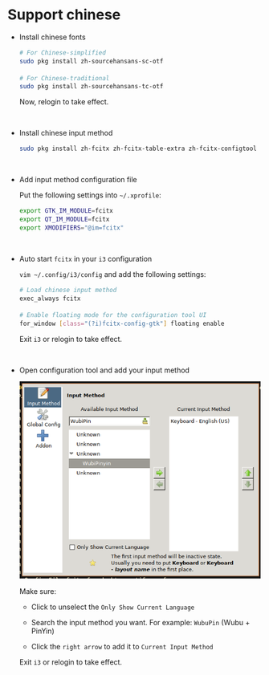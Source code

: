 # Support chinese

- Install chinese fonts

    ```bash
    # For Chinese-simplified
    sudo pkg install zh-sourcehansans-sc-otf 

    # For Chinese-traditional
    sudo pkg install zh-sourcehansans-tc-otf 
    ```

    Now, relogin to take effect.

</br>

- Install chinese input method

    ```bash
    sudo pkg install zh-fcitx zh-fcitx-table-extra zh-fcitx-configtool
    ```

</br>

- Add input method configuration file

    Put the following settings into `~/.xprofile`:

    ```bash
    export GTK_IM_MODULE=fcitx
    export QT_IM_MODULE=fcitx
    export XMODIFIERS="@im=fcitx"
    ```

</br>

- Auto start `fcitx` in your `i3` configuration

    `vim ~/.config/i3/config` and add the following settings:

    ```bash
    # Load chinese input method
    exec_always fcitx

    # Enable floating mode for the configuration tool UI 
    for_window [class="(?i)fcitx-config-gtk"] floating enable
    ```

    Exit `i3` or relogin to take effect.

</br>

- Open configuration tool and add your input method

    ![input-method.png](./images/input-method.png)

    Make sure:

    - Click to unselect the `Only Show Current Language`

    - Search the input method you want. For example: `WubuPin` (Wubu + PinYin)

    - Click the `right arrow` to add it to `Current Input Method`

    Exit `i3` or relogin to take effect.
